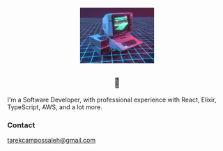 <p align="center">
  <img src="./retro_computer.gif"  height="128" >
  <br>
   <h2 align="center">👋</h2>
   
I'm a Software Developer, with professional experience with React, Elixir, TypeScript, AWS, and a lot more.
</p>


<h3>Contact</h3>
<a href="mailto:tarekcampossaleh@gmail.com">
tarekcampossaleh@gmail.com
</a>
